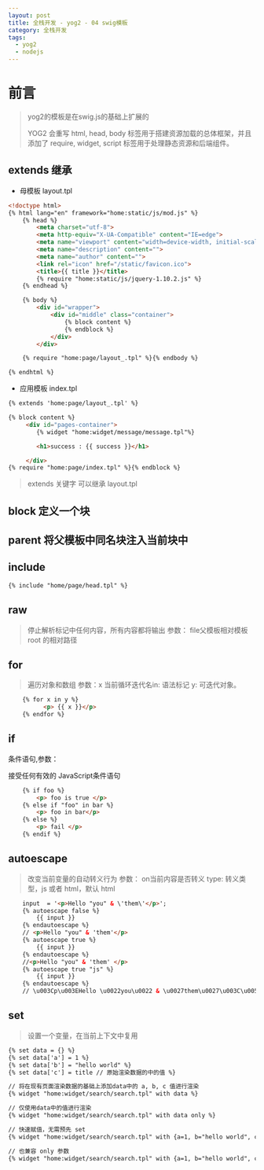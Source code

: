 ```yaml
---
layout: post
title: 全栈开发 - yog2 - 04 swig模板
category: 全栈开发
tags:
  - yog2
  - nodejs
---
```


# 前言

> yog2的模板是在swig.js的基础上扩展的
>
> YOG2 会重写 html, head, body 标签用于搭建资源加载的总体框架，并且添加了 require, widget, script 标签用于处理静态资源和后端组件。

## extends 继承

- 母模板 layout.tpl

```html
<!doctype html>
{% html lang="en" framework="home:static/js/mod.js" %}
    {% head %}
        <meta charset="utf-8">
        <meta http-equiv="X-UA-Compatible" content="IE=edge">
        <meta name="viewport" content="width=device-width, initial-scale=1">
        <meta name="description" content="">
        <meta name="author" content="">
        <link rel="icon" href="/static/favicon.ico">
        <title>{{ title }}</title>
        {% require "home:static/js/jquery-1.10.2.js" %}
    {% endhead %}

    {% body %}
        <div id="wrapper">
            <div id="middle" class="container">
                {% block content %}
                {% endblock %}
            </div>
        </div>

    {% require "home:page/layout_.tpl" %}{% endbody %}

{% endhtml %}
```

- 应用模板 index.tpl

```html
{% extends 'home:page/layout_.tpl' %}

{% block content %}
     <div id="pages-container">
        {% widget "home:widget/message/message.tpl"%}

        <h1>success : {{ success }}</h1>

     </div>
{% require "home:page/index.tpl" %}{% endblock %}
```

> extends 关键字 可以继承 layout.tpl

## block 定义一个块

## parent 将父模板中同名块注入当前块中

## include 

```html
{% include "home/page/head.tpl" %}
```

## raw

> 停止解析标记中任何内容，所有内容都将输出 参数： file父模板相对模板 root 的相对路径

## for

> 遍历对象和数组 参数：x 当前循环迭代名in: 语法标记 y: 可迭代对象。

```html
    {% for x in y %}
          <p> {{ x }}</p>
    {% endfor %}
```

## if

条件语句,参数：

接受任何有效的 JavaScript条件语句

```html
    {% if foo %}
        <p> foo is true </p>
    {% else if "foo" in bar %}
        <p> foo in bar</p>
    {% else %}
        <p> fail </p>
    {% endif %}
```

## autoescape

> 改变当前变量的自动转义行为 参数： on当前内容是否转义 type: 转义类型，js 或者 html，默认 html

```html
	input  = '<p>Hello "you" & \'them\'</p>';
	{% autoescape false %}
		{{ input }}
	{% endautoescape %}
	// <p>Hello "you" & 'them'</p>
	{% autoescape true %}
		{{ input }}
	{% endautoescape %}
	//<p>Hello "you" & 'them' </p>
	{% autoescape true "js" %}
		{{ input }}
	{% endautoescape %}
	// \u003Cp\u003EHello \u0022you\u0022 & \u0027them\u0027\u003C\u005Cp\u003E
```

## set

> 设置一个变量，在当前上下文中复用

```html
{% set data = {} %}
{% set data['a'] = 1 %}
{% set data['b'] = "hello world" %}
{% set data['c'] = title // 原始渲染数据的中的值 %}

// 将在现有页面渲染数据的基础上添加data中的 a, b, c 值进行渲染
{% widget "home:widget/search/search.tpl" with data %} 

// 仅使用data中的值进行渲染
{% widget "home:widget/search/search.tpl" with data only %} 

// 快速赋值，无需预先 set
{% widget "home:widget/search/search.tpl" with {a=1, b="hello world", c=title} %} 

// 也兼容 only 参数
{% widget "home:widget/search/search.tpl" with {a=1, b="hello world", c=title} only%} 
```
